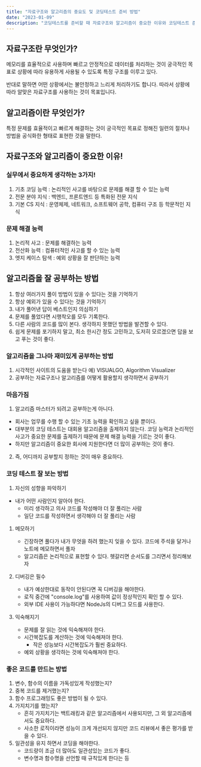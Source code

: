 ```yaml
---
title: "자료구조와 알고리즘의 중요도 및 코딩테스트 준비 방법"
date: "2023-01-09"
description: "코딩테스트를 준비할 때 자료구조와 알고리즘이 중요한 이유와 코딩테스트 준비 방법에 대해 알아보자!"
---
```


## 자료구조란 무엇인가?

메모리를 효율적으로 사용하며 빠르고 안정적으로 데이터를 처리하는 것이 궁극적인 목표로
상황에 따라 유용하게 사용될 수 있도록 특정 구조를 이루고 있다.

반대로 말하면 어떤 상황에서는 불안정하고 느리게 처리하기도 합니다.
따라서 상황에 따라 알맞은 자료구조를 사용하는 것이 목표입니다.

## 알고리즘이란 무엇인가?

특정 문제를 효율적이고 빠르게 해결하는 것이 궁극적인 목표로 정해진
일련의 절차나 방법을 공식화한 형태로 표현한 것을 말한다.

## 자료구조와 알고리즘이 중요한 이유!

### 실무에서 중요하게 생각하는 3가지!

1. 기초 코딩 능력 : 논리적인 사고를 바탕으로 문제를 해결 할 수 있는 능력
2. 전문 분야 지식 : 백엔드, 프론트엔드 등 특화된 전문 지식
3. 기본 CS 지식 : 운영체제, 네트워크, 소프트웨어 공학, 컴퓨터 구조 등 학문적인 지식

### 문제 해결 능력

1. 논리적 사고 : 문제를 해결하는 능력
2. 전산화 능력 : 컴퓨터적인 사고를 할 수 있는 능력
3. 엣지 케이스 탐색 : 예외 상황을 잘 판단하는 능력

## 알고리즘을 잘 공부하는 방법

1. 항상 여러가지 풀이 방법이 있을 수 있다는 것을 기억하기
2. 항상 예외가 있을 수 있다는 것을 기억하기
3. 내가 풀어낸 답이 베스트인지 의심하기
4. 문제를 풀었다면 시행착오를 모두 기록한다.
5. 다른 사람의 코드를 많이 본다. 생각하지 못했던 방법을 발견할 수 있다.
6. 쉽게 문제를 포기하지 말고, 최소 한시간 정도 고민하고, 도저히 모르겠으면 답을 보고 푸는 것이 좋다.

### 알고리즘을 그나마 재미있게 공부하는 방법

1. 시각적인 사이트의 도움을 받는다 예) VISUALGO, Algorithm Visualizer
2. 공부하는 자료구조나 알고리즘를 어떻게 활용할지 생각하면서 공부하기

### 마음가짐

1. 알고리즘 마스터가 되려고 공부하는게 아니다.

- 회사는 업무를 수행 할 수 있는 기초 능력을 확인하고 싶을 뿐이다.
- 대부분의 코딩 테스트는 대회용 알고리즘을 출제하지 않는다. 코딩 능력과 논리적인 사고가 중요한 문제를 출제하기 때문에 문제 해결 능력을 기르는 것이 좋다.
- 하지만 알고리즘이 중요한 회사에 지원한다면 더 많이 공부하는 것이 좋다.

2. 즉, 어디까지 공부할지 정하는 것이 매우 중요하다.

### 코딩 테스트 잘 보는 방법

1. 자신의 성향을 파악하기

- 내가 어떤 사람인지 알아야 한다.
  - 미리 생각하고 의사 코드를 작성해야 더 잘 풀리는 사람
  - 일단 코드를 작성하면서 생각해야 더 잘 풀리는 사람

1. 메모하기

   - 긴장하면 풀다가 내가 무엇을 하려 했는지 잊을 수 있다. 코드에 주석을 달거나 노트에 메모하면서 풀자
   - 알고리즘은 논리적으로 표현할 수 있다. 헷갈리면 순서도를 그리면서 정리해보자

2. 디버깅은 필수

   - 내가 예상한대로 동작이 안된다면 꼭 디버깅을 해야한다.
   - 로직 중간에 "console.log"를 사용하여 값이 정상적인지 확인 할 수 있다.
   - 외부 IDE 사용이 가능하다면 NodeJs의 디버그 모드를 사용한다.

3. 익숙해지기
   - 문제를 잘 읽는 것에 익숙해져야 한다.
   - 시간복잡도를 계산하는 것에 익숙해져야 한다.
     - 작은 성능보다 시간복잡도가 훨씬 중요하다.
   - 예외 상황을 생각하는 것에 익숙해져야 한다.

### 좋은 코드를 만드는 방법

1. 변수, 함수의 이름을 가독성있게 작성했는지?
2. 중복 코드를 제거했는지?
3. 함수 프로그래밍도 좋은 방법이 될 수 있다.
4. 가지치기를 했는지?
   - 흔히 가지치기는 백트래킹과 같은 알고리즘에서 사용되지만, 그 외 알고리즘에서도 중요하다.
   - 사소한 로직이라면 성능이 크게 개선되지 않지만 코드 리뷰에서 좋은 평가를 받을 수 있다.
5. 일관성을 유지 하면서 코딩을 해야한다.
   - 코드량이 조금 더 많아도 일관성있는 코드가 좋다.
   - 변수명과 함수명을 선언할 때 규칙있게 한다는 등
